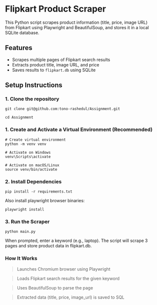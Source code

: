 # Flipkart Product Scraper

This Python script scrapes product information (title, price, image URL) from Flipkart using Playwright and BeautifulSoup, and stores it in a local SQLite database.

## Features

- Scrapes multiple pages of Flipkart search results
- Extracts product title, image URL, and price
- Saves results to `flipkart.db` using SQLite

## Setup Instructions

### 1. Clone the repository
```
git clone git@github.com:tono-rashedul/Assignment.git
```
```
cd Assignment
```
### 1. Create and Activate a Virtual Environment (Recommended)

```
# Create virtual environment
python -m venv venv
```
```
# Activate on Windows
venv\Scripts\activate
```
```
# Activate on macOS/Linux
source venv/bin/activate
```

### 2. Install Dependencies
```
pip install -r requirements.txt
```
Also install playwright browser binaries:
```
playwright install
```
### 3. Run the Scraper
```
python main.py
```

When prompted, enter a keyword (e.g., laptop). The script will scrape 3 pages and store product data in flipkart.db.

### How It Works
> Launches Chromium browser using Playwright

> Loads Flipkart search results for the given keyword

> Uses BeautifulSoup to parse the page

> Extracted data (title, price, image_url) is saved to SQL